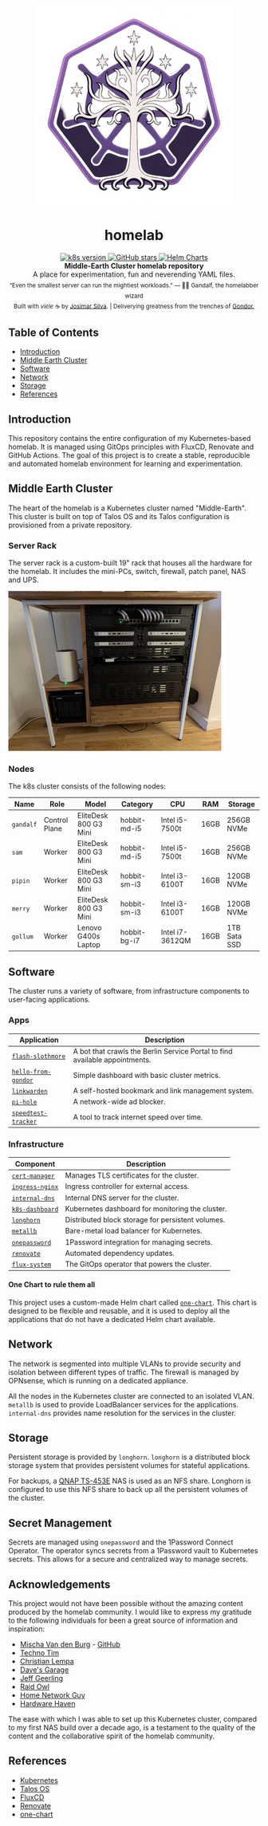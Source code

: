 <p align="center"><img src="docs/images/homelab-logo.png" height="400px" weight="400px" alt="homelab logo"></p>

<h1 align="center">homelab</h1>
<div align="center"> 
  <!-- K8S version -->
  <a href="https://kubernetes.io/releases/#release-v1-33">
    <img src="https://img.shields.io/badge/k8s-v1.33-purple" alt="k8s version" />
  </a>
  <!-- Talos version -->
  <a href="https://www.talos.dev/v1.10">
    <img src="https://img.shields.io/badge/talos-v1.10-blue" alt="GitHub stars" />
  </a>
  <!-- Helm Chart Release -->
  <a href="https://github.com/josimar-silva/homelab/actions/workflows/helm-release.yaml">
    <img src="https://github.com/josimar-silva/homelab/actions/workflows/helm-release.yaml/badge.svg" alt="Helm Charts" />
  </a>
</div>
<div align="center">
  <strong>Middle-Earth Cluster homelab repository</strong>
</div>

<div align="center">
  A place for experimentation, fun and neverending YAML files.
</div>

<div align="center">
  <sub> 
    “Even the smallest server can run the mightiest workloads.”
    — 🧙‍♂️ Gandalf, the homelabber wizard
  </sub>
</div>

<div align="center">
  <sub>Built with <i>viele</i> ☕️ by
  <a href="https://josimar-silva.com">Josimar Silva</a>.
  <span> | </span>
  Deliverying greatness from the trenches of
  <a href="https://hello.from-gondor.com">
    Gondor.
  </a>
</div>

## Table of Contents

- [Introduction](#introduction)
- [Middle Earth Cluster](#middle-earth-cluster)
- [Software](#software)
- [Network](#network)
- [Storage](#storage)
- [References](#references)

## Introduction

This repository contains the entire configuration of my Kubernetes-based homelab. 
It is managed using GitOps principles with FluxCD, Renovate and GitHub Actions. 
The goal of this project is to create a stable, reproducible and automated homelab environment for learning and experimentation.

## Middle Earth Cluster

The heart of the homelab is a Kubernetes cluster named "Middle-Earth". 
This cluster is built on top of Talos OS and its Talos configuration is provisioned from a private repository.

### Server Rack

The server rack is a custom-built 19" rack that houses all the hardware for the homelab. 
It includes the mini-PCs, switch, firewall, patch panel, NAS and UPS.

![server rack](docs/images/server-rack.jpg)

### Nodes

The k8s cluster consists of the following nodes:

| Name      | Role          | Model                   | Category        | CPU              | RAM   | Storage      |
|-----------|---------------|-------------------------|-----------------|------------------|-------|--------------|
| `gandalf` | Control Plane | EliteDesk 800 G3 Mini   | hobbit-md-i5    | Intel i5-7500t   | 16GB  | 256GB NVMe   |
| `sam`     | Worker        | EliteDesk 800 G3 Mini   | hobbit-md-i5    | Intel i5-7500t   | 16GB  | 256GB NVMe   |
| `pipin`   | Worker        | EliteDesk 800 G3 Mini   | hobbit-sm-i3    | Intel i3-6100T   | 16GB  | 120GB NVMe   |
| `merry`   | Worker        | EliteDesk 800 G3 Mini   | hobbit-sm-i3    | Intel i3-6100T   | 16GB  | 120GB NVMe   |
| `gollum`  | Worker        | Lenovo G400s Laptop     | hobbit-bg-i7    | Intel i7-3612QM  | 16GB  | 1TB Sata SSD |

## Software

The cluster runs a variety of software, from infrastructure components to user-facing applications.

### Apps

| Application                                                              | Description                                                                 |
| ------------------------------------------------------------------------ | --------------------------------------------------------------------------- |
| [`flash-slothmore`](https://service.berlin.de/)                          | A bot that crawls the Berlin Service Portal to find available appointments. |
| [`hello-from-gondor`](https://hello.from-gondor.com)                     | Simple dashboard with basic cluster metrics.                                |
| [`linkwarden`](https://docs.linkwarden.app/)                             | A self-hosted bookmark and link management system.                          |
| [`pi-hole`](https://pi-hole.net/)                                        | A network-wide ad blocker.                                                  |
| [`speedtest-tracker`](https://github.com/alexjustesen/speedtest-tracker) | A tool to track internet speed over time.                                   |

### Infrastructure

| Component                                                                                        | Description                                       |
| ------------------------------------------------------------------------------------------------ | ------------------------------------------------- |
| [`cert-manager`](https://cert-manager.io/docs/)                                                  | Manages TLS certificates for the cluster.         |
| [`ingress-nginx`](https://kubernetes.github.io/ingress-nginx/)                                   | Ingress controller for external access.           |
| [`internal-dns`](https://coredns.io/)                                                            | Internal DNS server for the cluster.              |
| [`k8s-dashboard`](https://kubernetes.io/docs/tasks/access-application-cluster/web-ui-dashboard/) | Kubernetes dashboard for monitoring the cluster.  |
| [`longhorn`](https://longhorn.io/docs/)                                                          | Distributed block storage for persistent volumes. |
| [`metallb`](https://metallb.universe.tf/)                                                        | Bare-metal load balancer for Kubernetes.          |
| [`onepassword`](https://developer.1password.com/docs/connect)                                    | 1Password integration for managing secrets.       |
| [`renovate`](https://docs.renovatebot.com/)                                                      | Automated dependency updates.                     |
| [`flux-system`](https://fluxcd.io/docs/)                                                         | The GitOps operator that powers the cluster.      |

#### One Chart to rule them all

This project uses a custom-made Helm chart called [`one-chart`](https://github.com/josimar-silva/homelab/pkgs/container/homelab%2Fone-chart). 
This chart is designed to be flexible and reusable, and it is used to deploy all the applications that do not have a dedicated Helm chart available.

## Network

The network is segmented into multiple VLANs to provide security and isolation between different types of traffic. The firewall is managed by OPNsense, which is running on a dedicated appliance.

All the nodes in the Kubernetes cluster are connected to an isolated VLAN. `metallb` is used to provide LoadBalancer services for the applications. `internal-dns` provides name resolution for the services in the cluster.

## Storage

Persistent storage is provided by `longhorn`. `longhorn` is a distributed block storage system that provides persistent volumes for stateful applications. 

For backups, a [QNAP TS-453E](https://www.qnap.com/en/product/ts-453e) NAS is used as an NFS share. Longhorn is configured to use this NFS share to back up all the persistent volumes of the cluster. 

## Secret Management

Secrets are managed using `onepassword` and the 1Password Connect Operator. The operator syncs secrets from a 1Password vault to Kubernetes secrets. This allows for a secure and centralized way to manage secrets.

## Acknowledgements

This project would not have been possible without the amazing content produced by the homelab community. I would like to express my gratitude to the following individuals for been a great source of information and inspiration:

-   [Mischa Van den Burg](https://mischavandenburg.com/) - [GitHub](https://github.com/mischavandenburg/homelab)
-   [Techno Tim](https://technotim.live/)
-   [Christian Lempa](https://www.youtube.com/@christianlempa)
-   [Dave's Garage](https://www.youtube.com/@DavesGarage)
-   [Jeff Geerling](https://www.youtube.com/@JeffGeerling)
-   [Raid Owl](https://www.youtube.com/@RaidOwl)
-   [Home Network Guy](https://www.youtube.com/@homenetworkguy)
-   [Hardware Haven](https://www.youtube.com/@HardwareHaven)

The ease with which I was able to set up this Kubernetes cluster, compared to my first NAS build over a decade ago, is a testament to the quality of the content and the collaborative spirit of the homelab community.

## References

-   [Kubernetes](https://kubernetes.io/)
-   [Talos OS](https://www.talos.dev/)
-   [FluxCD](https://fluxcd.io/)
-   [Renovate](https://www.mend.io/free-developer-tools/renovate/)
-   [one-chart](https://github.com/josimar-silva/homelab/tree/main/charts/one-chart)


